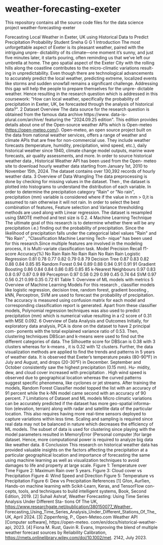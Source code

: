 # weather-forecasting-exeter
This repository contains all the source code files for the data science project weather-forecasting-exeter

Forecasting Local Weather in Exeter, UK using
Historical Data to Predict Precipitation Probability
Student Sneha G G
1 Introduction
The most unforgettable aspect of Exeter is its pleasant weather, paired with the intriguing unpre-
dictability of its climate—one moment it’s sunny, and just five minutes later, it starts pouring,
often reminding us that we’ve left our umbrella at home. The geo spatial aspect of the Exeter
City with the rolling hills along the coastline contributes to the micro-climatic variations result-
ing in unpredictability. Even though there are technological advancements to accurately predict
the local weather, predicting extreme, localized events like storms and sudden snowfall remains a
significant challenge. Addressing this gap will help the people to prepare themselves for the unpre-
dictable weather. Hence resulting in the research question which is addressed in this coursework:
"How can local weather, specifically the probability of precipitation in Exeter, UK,
be forecasted through the analysis of historical data?".
2 Dataset Overview
The data source for the research question is obtained from the famous data archive https://www.
data-is-plural.com/archive/ featuring the "2024.09.25 edition". This edition provides details
about one of the Open-source weather APIs which is Open-meteo (https://open-meteo.com/).
Open-meteo, an open source project built on the data from national weather services, offers a
range of weather and climate APIs that are free for non-commercial use. They include weather
forecasts (temperature, humidity, precipitation, wind speed, etc.), daily historical weather since
1940, climate change model outputs, marine wave forecasts, air quality assessments, and more. In
order to source historical weather data , Historical Weather API has been used from the Open-
meteo site to download hourly weather data starting from January 1st, 2010 to November
15th, 2024. The dataset contains over 130,392 records of hourly weather data.
3 Overview of Data Wrangling
The data preprocessing is done by checking for missing values in the dataset. Then , the dataset
is plotted into histograms to understand the distribution of each variable. In order to determine
the precipitation category "Rain" or "No rain", precipitation (mm) variable is considered where
if the value in mm > 0,it is assumed to rain otherwise it will not rain. In order to select the best
combination of features, Feature selection and Variance thresholding methods are used along
with Linear regression. The dataset is resampled using SMOTE method and test size is 0.2.
4 Machine Learning Technique
The ultimate goal of this research is to determine whether there will be any precipitation i.e.)
finding out the probability of precipitation. Since the likelihood of precipitation falls under the
categorical label values "Rain" and "No Rain" , "Classification Machine Learning Tech-
nique" has been used for this research.Since multiple features are involved in the modeling process,
it is Multi-variate classification task.
Model Precision Recall f1-score Accuracy(%)
No Rain Rain No Rain Rain No Rain Rain
Logistic Regression 0.81 0.78 0.77 0.82 0.79 0.8 79
Decision Tree 0.87 0.83 0.82 0.88 0.84 0.85 85
Random Forest 0.94 0.89 0.88 0.94 0.91 0.91 91
Gradient Boosting 0.86 0.84 0.84 0.86 0.85 0.85 85
k-Nearest Neighbours 0.97 0.83 0.8 0.97 0.87 0.9 89
Perceptron 0.97 0.58 0.29 0.99 0.45 0.74 64
SVM 0.97 0.56 0.21 0.99 0.35 0.72 61
Table 1: Overview of ML models with metrics
5 Overview of Machine Learning Models
For this research , classifier models like logistic regression, decision tree, random forest, gradient
boosting , kNN, Perceptron, SVM are used to forecast the probability of precipitation. The
accuracy is measured using confusion matrix for each model and corresponding classification report
is generated. Apart from these classifier models, Polynomial regression techniques was also used
to predict precipitation (mm) which is numerical value resulting in a r2 score of 0.31 with MSE
0.092.
6 Overview of Data Analysis and Outcomes
Initially, for exploratory data analysis, PCA is done on the dataset to have 2 principal com-
ponents with the total explained variance ratio of 0.53. Then, clustering techniques DBScan
and k-means were used to find out the different categories of data. The Silhouette score for
DBScan is 0.38 with 3 clusters whereas for k-means , it is 0.32 with 12 clusters. Further, the data
visualization methods are applied to find the trends and patterns in 5 years of weather data. It
is observed that Exeter’s temperature peaks (80-90°F) in July and August, and drops (20-30°F)
in December. September and October consistently saw the highest precipitation (0.15 mm). Hu-
midity, dew, and cloud cover increased with precipitation . High wind speed is observed due to
geographical location whereas the curved patterns suggest specific phenomena, like cyclones or jet
streams. After training the models, Random Forest Classifier model topped the list with an
accuracy of 91 percent while the k-NN model came second with an accuracy of 90 percent.
7 Limitations of Dataset and ML models
Micro climatic variations can be accurately predicted if the dataset has more geo-spatial informa-
tion (elevation, terrain) along with radar and satellite data of the particular location. This also
requires having more real-time sensors deployed to capture variations within less time. Scaling and
sampling is required since real data may not be balanced in nature which decreases the efficiency
of ML models. The subset of data is used for clustering since playing with the model parameters
resulted in MemoryError (Personal computer )for large dataset. Hence, more computational power
is required to analyze big data like weather data.
8 Conclusion
This research on historical weather data has provided valuable insights on the factors affecting the
precipitation at a particular geographical location and importance of forecasting the same using
machine learning as well as visualization techniques to avoid damages to life and property at large
scale.
Figure 1: Temperature over Time Figure 2: Maximum Rain over 5 years.
Figure 3: Cloud cover vs Precipitation
Figure 4: Wind Speed and Direction
Figure 5: Temperature vs Precipitation Figure 6: Dew vs Precipitation
References
[1] Gřon, Aurľien, Hands-on machine learning with Scikit-Learn, Keras, and TensorFlow con-
cepts, tools, and techniques to build intelligent systems, Book, Second Edition, 2019.
[2] Suhail Ashraf, Weather Forecasting: Using Time Series Analysis Under Different Sta-
tions Of The UK, https://www.researchgate.net/publication/380150077_Weather_
Forecasting_Using_Time_Series_Analysis_Under_Different_Stations_Of_The_UK,
April 2024.
[3] Zippenfenig, P., Open-Meteo.com Weather API [Computer software], https://open-meteo.
com/en/docs/historical-weather-api, 2023.
[4] Fiona M. Rust, Gavin R. Evans, Improving the blend of multiple weather forecast sources
by Reliability Calibration, https://rmets.onlinelibrary.wiley.com/doi/10.1002/met.
2142, July 2023.
